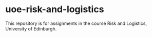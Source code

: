 # uoe-risk-and-logistics
This repository is for assignments in the course Risk and Logistics, University of Edinburgh.
